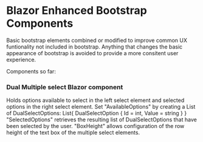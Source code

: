 # Blazor Enhanced Bootstrap Components
Basic bootstrap elements combined or modified to improve common UX funtionality not included in bootstrap. Anything that changes the basic appearance of bootstrap is avoided to provide a more consitent user experience.

Components so far:

### Dual Multiple select Blazor component  ###
Holds options available to select in the left select element and selected options in the right select element. 
Set "AvailableOptions" by creating a List of DualSelectOptions: List<DualSelectOption>{ DualSelectOption { Id = int, Value = string } }
"SelectedOptions" retrieves the resulting list of DualSelectOptions that have been selected by the user.
"BoxHeight" allows configuration of the row height of the text box of the multiple select elements.
